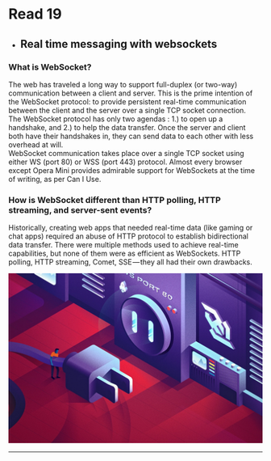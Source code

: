 # Read 19

* ## Real time messaging with websockets <br/>
### What is WebSocket?<br>
The web has traveled a long way to support full-duplex (or two-way) communication between a client and server. This is the prime intention of the WebSocket protocol: to provide persistent real-time communication between the client and the server over a single TCP socket connection.<br>
The WebSocket protocol has only two agendas : 1.) to open up a handshake, and 2.) to help the data transfer. Once the server and client both have their handshakes in, they can send data to each other with less overhead at will.<br>
WebSocket communication takes place over a single TCP socket using either WS (port 80) or WSS (port 443) protocol. Almost every browser except Opera Mini provides admirable support for WebSockets at the time of writing, as per Can I Use.<br>
### How is WebSocket different than HTTP polling, HTTP streaming, and server-sent events?<br>
Historically, creating web apps that needed real-time data (like gaming or chat apps) required an abuse of HTTP protocol to establish bidirectional data transfer. There were multiple methods used to achieve real-time capabilities, but none of them were as efficient as WebSockets. HTTP polling, HTTP streaming, Comet, SSE — they all had their own drawbacks.<br>


![Image](img/websockets.webp)

---
